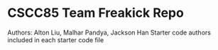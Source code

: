 # CSCC85 Team Freakick Repo
Authors: Alton Liu, Malhar Pandya, Jackson Han
Starter code authors included in each starter code file
